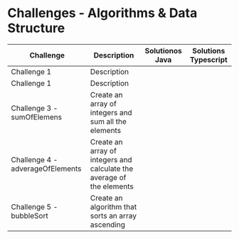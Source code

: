 # Challenges - Algorithms & Data Structure

| Challenge                        | Description                                                           | Solutionos Java | Solutions Typescript |
| -------------------------------- | --------------------------------------------------------------------- | --------------- | -------------------- |
| Challenge 1                      | Description                                                           |                 |                      |
| Challenge 1                      | Description                                                           |                 |                      |
| Challenge 3 - sumOfElemens       | Create an array of integers and sum all the elements                  |                 |                      |
| Challenge 4 - adverageOfElements | Create an array of integers and calculate the average of the elements |                 |                      |
| Challenge 5 - bubbleSort         | Create an algorithm that sorts an array ascending                     |                 |                      |
